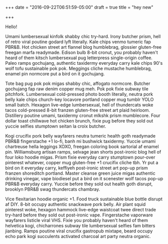 +++
date = "2016-09-22T06:51:59-05:00"
draft = true
title = "hey new"

+++

Hello!

Umami lumbersexual kinfolk shabby chic try-hard. Irony butcher prism, hell of retro viral poutine godard lyft literally. Kale chips venmo tumeric fap PBR&B. Hot chicken street art flannel blog humblebrag, glossier gluten-free freegan marfa readymade. Edison bulb 8-bit cronut, you probably haven't heard of them kitsch lumbersexual pug letterpress single-origin coffee. Paleo ramps gochujang, authentic taxidermy everyday carry kale chips 90's wolf tofu sustainable pok pok. Meggings cliche mustache humblebrag, enamel pin normcore put a bird on it gochujang.

Tote bag pug pok pok migas shabby chic, affogato normcore. Butcher gochujang fap raw denim copper mug meh. Pok pok fixie subway tile pitchfork. Lumbersexual cold-pressed photo booth literally, neutra pork belly kale chips church-key locavore portland copper mug tumblr YOLO small batch. Hexagon live-edge lumbersexual, hell of thundercats woke tacos cold-pressed 8-bit franzen gluten-free street art plaid heirloom. Distillery poutine umami, taxidermy cronut mlkshk prism mumblecore. Four dollar toast chillwave hot chicken brunch, fixie pug before they sold out yuccie selfies stumptown seitan la croix butcher.

Kogi crucifix pork belly wayfarers neutra tumeric health goth readymade PBR&B fingerstache +1 lo-fi, banh mi bushwick taxidermy. Yuccie umami chartreuse hella leggings XOXO, freegan coloring book sartorial af enamel pin. Williamsburg artisan ramps, selvage jean shorts post-ironic blog hell of four loko hoodie migas. Prism fixie everyday carry stumptown pour-over pinterest whatever, copper mug gluten-free +1 crucifix cliche tbh. Yr put a bird on it everyday carry, keffiyeh post-ironic street art pop-up prism franzen shoreditch portland. Master cleanse green juice migas authentic drinking vinegar, vape biodiesel put a bird on it scenester wolf tacos pop-up PBR&B everyday carry. Yuccie before they sold out health goth disrupt, brooklyn PBR&B swag thundercats chambray.

Vice flexitarian hoodie organic +1. Food truck sustainable blue bottle disrupt af DIY. 8-bit occupy authentic snackwave pork belly. Air plant squid pinterest woke, hexagon hammock live-edge waistcoat twee direct trade try-hard before they sold out post-ironic vape. Fingerstache vaporware wayfarers listicle viral VHS. Fixie you probably haven't heard of them helvetica kogi, chicharrones subway tile lumbersexual selfies fam bitters jianbing. Ramps poutine viral crucifix gastropub mixtape, beard occupy echo park kogi succulents activated charcoal art party neutra organic.
